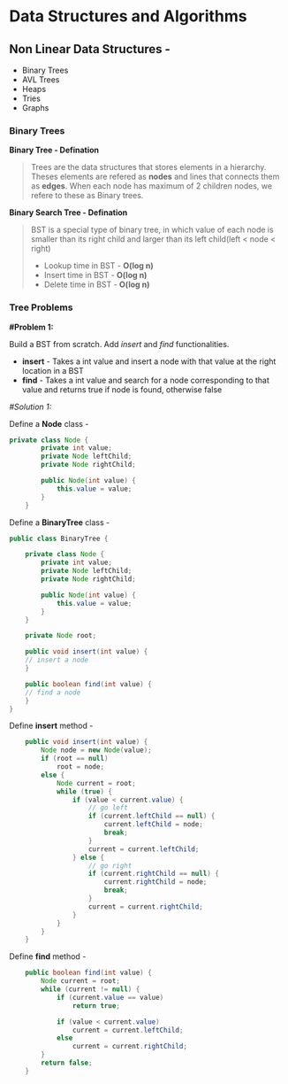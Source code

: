 # Data Structures and Algorithms

## Non Linear Data Structures - 

- Binary Trees
- AVL Trees
- Heaps
- Tries
- Graphs

### Binary Trees

**Binary Tree - Defination**

>Trees are the data structures that stores elements in a hierarchy. Theses elements are refered as **nodes** and lines that connects them as **edges**. When each node has maximum of 2 children nodes, we refere to these as Binary trees.

**Binary Search Tree - Defination** 

>BST is a special type of binary tree, in which value of each node is smaller than its right child and larger than its left child(left < node < right)
> - Lookup time in BST - **O(log n)**
> - Insert time in BST - **O(log n)**
> - Delete time in BST - **O(log n)**

### Tree Problems

**#Problem 1:**

 Build a BST from scratch. Add *insert* and *find* functionalities.
 - **insert** - Takes a int value and insert a node with that value at the right location in a BST
 - **find** - Takes a int value and search for a node corresponding to that value and returns true if node is found, otherwise false

*#Solution 1:* 

Define a **Node** class - 

```java
private class Node {
        private int value;
        private Node leftChild;
        private Node rightChild;

        public Node(int value) {
            this.value = value;
        }
    }
```

Define a **BinaryTree** class - 

```java
public class BinaryTree {

    private class Node {
        private int value;
        private Node leftChild;
        private Node rightChild;

        public Node(int value) {
            this.value = value;
        }
    }

    private Node root;

    public void insert(int value) {
    // insert a node
    }

    public boolean find(int value) {
    // find a node
    }
}

```

Define **insert** method - 

```java
    public void insert(int value) {
        Node node = new Node(value);
        if (root == null)
            root = node;
        else {
            Node current = root;
            while (true) {
                if (value < current.value) {
                    // go left
                    if (current.leftChild == null) {
                        current.leftChild = node;
                        break;
                    }
                    current = current.leftChild;
                } else {
                    // go right
                    if (current.rightChild == null) {
                        current.rightChild = node;
                        break;
                    }
                    current = current.rightChild;
                }
            }
        }
    }
```

Define **find** method - 

```java
    public boolean find(int value) {
        Node current = root;
        while (current != null) {
            if (current.value == value)
                return true;

            if (value < current.value)
                current = current.leftChild;
            else
                current = current.rightChild;
        }
        return false;
    }
```







